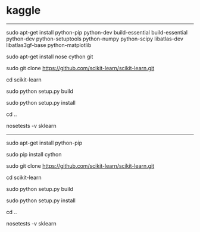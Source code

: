 # kaggle

---------------------------------------------
sudo apt-get install python-pip python-dev build-essential build-essential python-dev python-setuptools python-numpy python-scipy libatlas-dev libatlas3gf-base python-matplotlib

sudo apt-get install nose cython git

sudo git clone https://github.com/scikit-learn/scikit-learn.git

cd scikit-learn

sudo python setup.py build

sudo python setup.py install

cd ..

nosetests -v sklearn

-------------------------------------------

sudo apt-get install python-pip

sudo pip install cython

sudo git clone https://github.com/scikit-learn/scikit-learn.git

cd scikit-learn

sudo python setup.py build

sudo python setup.py install

cd ..

nosetests -v sklearn
